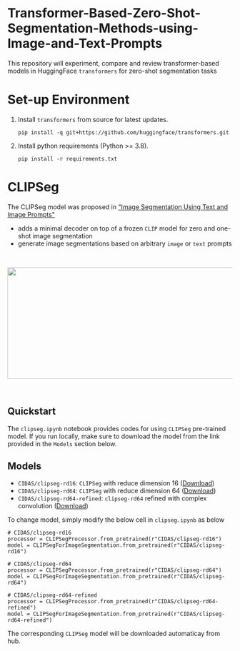# Transformer-Based-Zero-Shot-Segmentation-Methods-using-Image-and-Text-Prompts
This repository will experiment, compare and review transformer-based models in HuggingFace `transformers` for zero-shot segmentation tasks

# Set-up Environment

1. Install `transformers` from source for latest updates.

   ``` shell
   pip install -q git+https://github.com/huggingface/transformers.git
   ```
  
2. Install python requirements (Python >= 3.8).

   ``` shell
   pip install -r requirements.txt
   ```


# CLIPSeg

The CLIPSeg model was proposed in ["Image Segmentation Using Text and Image Prompts"](https://arxiv.org/abs/2112.10003)
- adds a minimal decoder on top of a frozen `CLIP` model for zero and one-shot image segmentation
- generate image segmentations based on arbitrary `image` or `text` prompts

<br>
<p align="center">
<img src="https://github.com/kzchua1998/Zero-Shot-Segmentation-Tasks-using-Image-and-Text-Prompts/assets/64066100/24ec533e-c141-4421-b8af-d1d85cc54119" width="550" height="250">
</p>
</br>

## Quickstart
The `clipseg.ipynb` notebook provides codes for using `CLIPSeg` pre-trained model. If you run locally, make sure to download the model from the link provided in the `Models` section below. 

## Models
- `CIDAS/clipseg-rd16`: `CLIPSeg` with reduce dimension 16 ([Download](https://huggingface.co/CIDAS/clipseg-rd16))
- `CIDAS/clipseg-rd64`: `CLIPSeg` with reduce dimension 64 ([Download](https://huggingface.co/CIDAS/clipseg-rd64))
- `CIDAS/clipseg-rd64-refined`: `clipseg-rd64` refined with complex convolution ([Download](https://huggingface.co/CIDAS/clipseg-rd64-refined))

To change model, simply modify the below cell in `clipseg.ipynb` as below
``` shell
# CIDAS/clipseg-rd16
processor = CLIPSegProcessor.from_pretrained(r"CIDAS/clipseg-rd16")
model = CLIPSegForImageSegmentation.from_pretrained(r"CIDAS/clipseg-rd16")

# CIDAS/clipseg-rd64
processor = CLIPSegProcessor.from_pretrained(r"CIDAS/clipseg-rd64")
model = CLIPSegForImageSegmentation.from_pretrained(r"CIDAS/clipseg-rd64")

# CIDAS/clipseg-rd64-refined
processor = CLIPSegProcessor.from_pretrained(r"CIDAS/clipseg-rd64-refined")
model = CLIPSegForImageSegmentation.from_pretrained(r"CIDAS/clipseg-rd64-refined")
```
The corresponding `CLIPSeg` model will be downloaded automaticay from hub.
